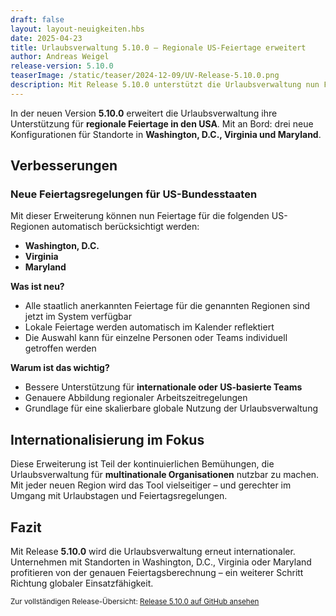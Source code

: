 ```yaml
---
draft: false
layout: layout-neuigkeiten.hbs
date: 2025-04-23
title: Urlaubsverwaltung 5.10.0 – Regionale US-Feiertage erweitert
author: Andreas Weigel
release-version: 5.10.0
teaserImage: /static/teaser/2024-12-09/UV-Release-5.10.0.png
description: Mit Release 5.10.0 unterstützt die Urlaubsverwaltung nun Feiertage für die US-Regionen Washington, D.C., Virginia und Maryland – ideal für internationale Teams.
---
```


In der neuen Version **5.10.0** erweitert die Urlaubsverwaltung ihre Unterstützung für **regionale Feiertage in den USA**. Mit an Bord: drei neue Konfigurationen für Standorte in **Washington, D.C., Virginia und Maryland**.

<!-- more -->

## Verbesserungen

### Neue Feiertagsregelungen für US-Bundesstaaten

Mit dieser Erweiterung können nun Feiertage für die folgenden US-Regionen automatisch berücksichtigt werden:

- **Washington, D.C.**
- **Virginia**
- **Maryland**

**Was ist neu?**

- Alle staatlich anerkannten Feiertage für die genannten Regionen sind jetzt im System verfügbar
- Lokale Feiertage werden automatisch im Kalender reflektiert
- Die Auswahl kann für einzelne Personen oder Teams individuell getroffen werden

**Warum ist das wichtig?**

- Bessere Unterstützung für **internationale oder US-basierte Teams**
- Genauere Abbildung regionaler Arbeitszeitregelungen
- Grundlage für eine skalierbare globale Nutzung der Urlaubsverwaltung

## Internationalisierung im Fokus

Diese Erweiterung ist Teil der kontinuierlichen Bemühungen, die Urlaubsverwaltung für **multinationale Organisationen** nutzbar zu machen. Mit jeder neuen Region wird das Tool vielseitiger – und gerechter im Umgang mit Urlaubstagen und Feiertagsregelungen.

## Fazit

Mit Release **5.10.0** wird die Urlaubsverwaltung erneut internationaler. Unternehmen mit Standorten in Washington, D.C., Virginia oder Maryland profitieren von der genauen Feiertagsberechnung – ein weiterer Schritt Richtung globaler Einsatzfähigkeit.

<sub>Zur vollständigen Release-Übersicht: [Release 5.10.0 auf GitHub ansehen](https://github.com/urlaubsverwaltung/urlaubsverwaltung/releases/tag/urlaubsverwaltung-5.10.0)</sub>
